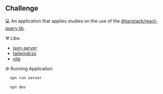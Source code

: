 ## Challenge

💻 An application that applies studies on the use of the [@tanstack/react-query lib](https://tanstack.com/query/latest).

⚒ Libs:

- [json-server](https://www.npmjs.com/package/json-server)
- [tailwindcss](https://www.npmjs.com/package/tailwindcss)
- [vite](https://www.npmjs.com/package/vite)

⚙️ Running Application

```sh
  npn run server
```
```sh
  npn dev
```
